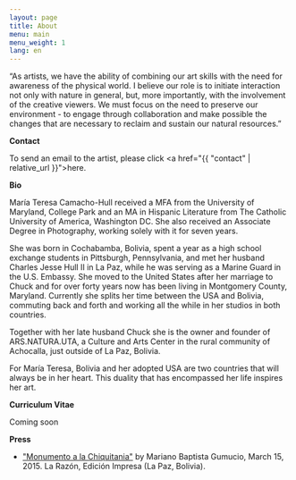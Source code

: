 ```yaml
---
layout: page
title: About
menu: main
menu_weight: 1
lang: en
---
```


<p class="message">
“As artists, we have the ability of combining our art skills with the need for awareness of the physical world. I believe our role is to initiate interaction not only with nature in general, but, more importantly, with the involvement of the creative viewers. We must focus on the need to preserve our environment - to engage through collaboration and make possible the changes that are necessary to reclaim and sustain our natural resources.”
</p>


**Contact**

To send an email to the artist, please click <a href="{{ "contact" | relative_url }}">here</a>.


**Bio**

María Teresa Camacho-Hull received a MFA from the University of Maryland, College Park and an MA in Hispanic Literature from The Catholic University of America, Washington DC. She also received an Associate Degree in Photography, working solely with it for seven years. 

She was born in Cochabamba, Bolivia, spent a year as a high school exchange students in Pittsburgh, Pennsylvania, and  met her husband Charles Jesse Hull II in La Paz, while he was serving as a Marine Guard in the U.S. Embassy. She moved to the United States after her marriage to Chuck and for over forty years now has been living in Montgomery County, Maryland. Currently she splits her time between the USA and Bolivia, commuting back and forth and working all the while in her studios in both countries.

Together with her late husband Chuck she is the owner and founder of ARS.NATURA.UTA, a Culture and Arts Center in the rural community of Achocalla, just outside of La Paz, Bolivia.

For María Teresa, Bolivia and her adopted USA are two countries that will always be in her heart. This duality that has encompassed her life inspires her art.

**Curriculum Vitae**

Coming soon

**Press**

* <a href="https://teresacamachohull.github.io/2015/03/15/Press-Monumento/">"Monumento a la Chiquitania"</a> by Mariano Baptista Gumucio, March 15, 2015. La Razón, Edición Impresa (La Paz, Bolivia).

